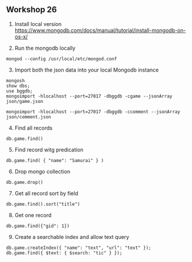## Workshop 26

1. Install local version https://www.mongodb.com/docs/manual/tutorial/install-mongodb-on-os-x/

2. Run the mongodb locally

```
mongod --config /usr/local/etc/mongod.conf
```

3. Import both the json data into your local Mongodb instance


```
mongosh
show dbs;
use bggdb;
mongoimport -hlocalhost --port=27017 -dbggdb -cgame --jsonArray json/game.json

mongoimport -hlocalhost --port=27017 -dbggdb -ccomment --jsonArray json/comment.json
```

4. Find all records
```
db.game.find()
```

5. Find record witg predication
```
db.game.find( { "name": "Samurai" } )
```

6. Drop mongo collection
```
db.game.drop()
```

7. Get all record sort by field
```
db.game.find().sort("title")
```

8. Get one record
```
db.game.find({"gid": 1})
```

9. Create a searchable index and allow text query

```
db.game.createIndex({ "name": "text", "url": "text" });
db.game.find({ $text: { $search: "tic" } });
```